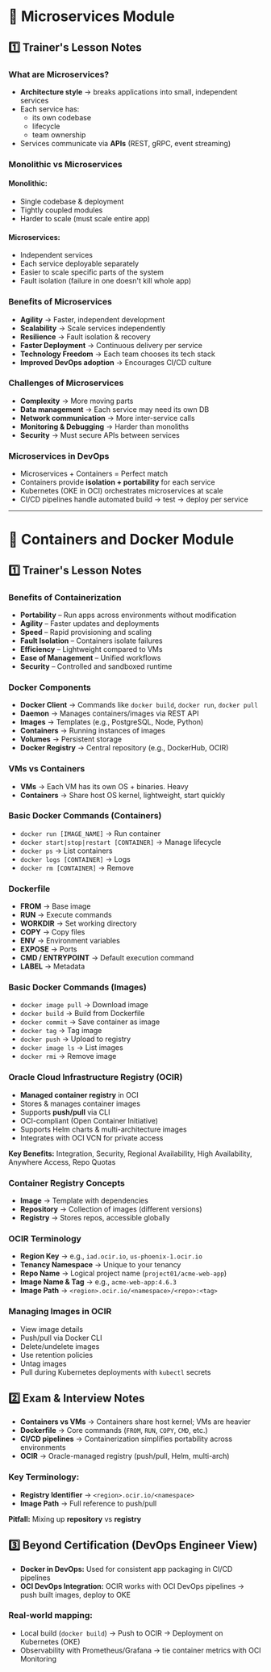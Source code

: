 # 📘 Microservices Module

## 1️⃣ Trainer's Lesson Notes

### What are Microservices?

* **Architecture style** → breaks applications into small, independent services
* Each service has:
   * its own codebase
   * lifecycle
   * team ownership
* Services communicate via **APIs** (REST, gRPC, event streaming)

### Monolithic vs Microservices

#### Monolithic:
* Single codebase & deployment
* Tightly coupled modules
* Harder to scale (must scale entire app)

#### Microservices:
* Independent services
* Each service deployable separately
* Easier to scale specific parts of the system
* Fault isolation (failure in one doesn't kill whole app)

### Benefits of Microservices

* **Agility** → Faster, independent development
* **Scalability** → Scale services independently
* **Resilience** → Fault isolation & recovery
* **Faster Deployment** → Continuous delivery per service
* **Technology Freedom** → Each team chooses its tech stack
* **Improved DevOps adoption** → Encourages CI/CD culture

### Challenges of Microservices

* **Complexity** → More moving parts
* **Data management** → Each service may need its own DB
* **Network communication** → More inter-service calls
* **Monitoring & Debugging** → Harder than monoliths
* **Security** → Must secure APIs between services

### Microservices in DevOps

* Microservices + Containers = Perfect match
* Containers provide **isolation + portability** for each service
* Kubernetes (OKE in OCI) orchestrates microservices at scale
* CI/CD pipelines handle automated build → test → deploy per service

---

# 📘 Containers and Docker Module

## 1️⃣ Trainer's Lesson Notes

### Benefits of Containerization

* **Portability** – Run apps across environments without modification
* **Agility** – Faster updates and deployments
* **Speed** – Rapid provisioning and scaling
* **Fault Isolation** – Containers isolate failures
* **Efficiency** – Lightweight compared to VMs
* **Ease of Management** – Unified workflows
* **Security** – Controlled and sandboxed runtime

### Docker Components

* **Docker Client** → Commands like `docker build`, `docker run`, `docker pull`
* **Daemon** → Manages containers/images via REST API
* **Images** → Templates (e.g., PostgreSQL, Node, Python)
* **Containers** → Running instances of images
* **Volumes** → Persistent storage
* **Docker Registry** → Central repository (e.g., DockerHub, OCIR)

### VMs vs Containers

* **VMs** → Each VM has its own OS + binaries. Heavy
* **Containers** → Share host OS kernel, lightweight, start quickly

### Basic Docker Commands (Containers)

* `docker run [IMAGE_NAME]` → Run container
* `docker start|stop|restart [CONTAINER]` → Manage lifecycle
* `docker ps` → List containers
* `docker logs [CONTAINER]` → Logs
* `docker rm [CONTAINER]` → Remove

### Dockerfile

* **FROM** → Base image
* **RUN** → Execute commands
* **WORKDIR** → Set working directory
* **COPY** → Copy files
* **ENV** → Environment variables
* **EXPOSE** → Ports
* **CMD / ENTRYPOINT** → Default execution command
* **LABEL** → Metadata

### Basic Docker Commands (Images)

* `docker image pull` → Download image
* `docker build` → Build from Dockerfile
* `docker commit` → Save container as image
* `docker tag` → Tag image
* `docker push` → Upload to registry
* `docker image ls` → List images
* `docker rmi` → Remove image

### Oracle Cloud Infrastructure Registry (OCIR)

* **Managed container registry** in OCI
* Stores & manages container images
* Supports **push/pull** via CLI
* OCI-compliant (Open Container Initiative)
* Supports Helm charts & multi-architecture images
* Integrates with OCI VCN for private access

**Key Benefits:** Integration, Security, Regional Availability, High Availability, Anywhere Access, Repo Quotas

### Container Registry Concepts

* **Image** → Template with dependencies
* **Repository** → Collection of images (different versions)
* **Registry** → Stores repos, accessible globally

### OCIR Terminology

* **Region Key** → e.g., `iad.ocir.io`, `us-phoenix-1.ocir.io`
* **Tenancy Namespace** → Unique to your tenancy
* **Repo Name** → Logical project name (`project01/acme-web-app`)
* **Image Name & Tag** → e.g., `acme-web-app:4.6.3`
* **Image Path** → `<region>.ocir.io/<namespace>/<repo>:<tag>`

### Managing Images in OCIR

* View image details
* Push/pull via Docker CLI
* Delete/undelete images
* Use retention policies
* Untag images
* Pull during Kubernetes deployments with `kubectl` secrets

## 2️⃣ Exam & Interview Notes

* **Containers vs VMs** → Containers share host kernel; VMs are heavier
* **Dockerfile** → Core commands (`FROM`, `RUN`, `COPY`, `CMD`, etc.)
* **CI/CD pipelines** → Containerization simplifies portability across environments
* **OCIR** → Oracle-managed registry (push/pull, Helm, multi-arch)

### Key Terminology:
* **Registry Identifier** → `<region>.ocir.io/<namespace>`
* **Image Path** → Full reference to push/pull

**Pitfall:** Mixing up **repository** vs **registry**

## 3️⃣ Beyond Certification (DevOps Engineer View)

* **Docker in DevOps:** Used for consistent app packaging in CI/CD pipelines
* **OCI DevOps Integration:** OCIR works with OCI DevOps pipelines → push built images, deploy to OKE

### Real-world mapping:
* Local build (`docker build`) → Push to OCIR → Deployment on Kubernetes (OKE)
* Observability with Prometheus/Grafana → tie container metrics with OCI Monitoring
